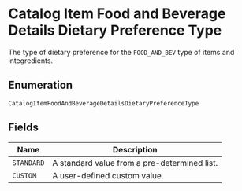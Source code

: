 <!-- Optimized: 2025-10-06 -->
<!-- RPM: 1.6.2.1.1.6.2.1_catalog-item-food-and-beverage-details-dietary-preference-type_20251006 -->
<!-- Session: E2E RPM DNA Application -->
<!-- AOM: RND (Reggie & Dro) -->
<!-- COI: TECHNOLOGY -->
<!-- RPM: HIGH -->
<!-- ACTION: BUILD -->


# Catalog Item Food and Beverage Details Dietary Preference Type

The type of dietary preference for the `FOOD_AND_BEV` type of items and integredients.

## Enumeration

`CatalogItemFoodAndBeverageDetailsDietaryPreferenceType`

## Fields

| Name | Description |
|  --- | --- |
| `STANDARD` | A standard value from a pre-determined list. |
| `CUSTOM` | A user-defined custom value. |

